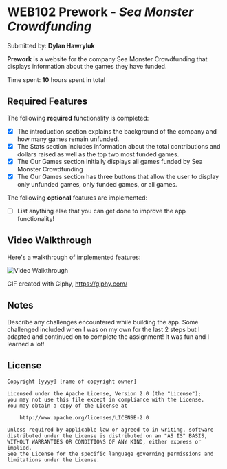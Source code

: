 # WEB102 Prework - *Sea Monster Crowdfunding*

Submitted by: **Dylan Hawryluk**

**Prework** is a website for the company Sea Monster Crowdfunding that displays information about the games they have funded.

Time spent: **10** hours spent in total

## Required Features

The following **required** functionality is completed:

* [x] The introduction section explains the background of the company and how many games remain unfunded.
* [x] The Stats section includes information about the total contributions and dollars raised as well as the top two most funded games.
* [x] The Our Games section initially displays all games funded by Sea Monster Crowdfunding
* [x] The Our Games section has three buttons that allow the user to display only unfunded games, only funded games, or all games.

The following **optional** features are implemented:

* [ ] List anything else that you can get done to improve the app functionality!

## Video Walkthrough

Here's a walkthrough of implemented features:

<img src='https://media.giphy.com/media/v1.Y2lkPTc5MGI3NjExaXBsNjkzdnlpZzYxaHFuZ2lvZG0zaWRsanp6dzkyM2FrczVwOGxneCZlcD12MV9pbnRlcm5hbF9naWZfYnlfaWQmY3Q9Zw/xJwdNf6Ks0eu8JPMlF/giphy.gif' title='Video Walkthrough' width='' alt='Video Walkthrough' />

<!-- Replace this with whatever GIF tool you used! -->
GIF created with Giphy, https://giphy.com/ 
<!-- Recommended tools:
[Kap](https://getkap.co/) for macOS
[ScreenToGif](https://www.screentogif.com/) for Windows
[peek](https://github.com/phw/peek) for Linux. -->

## Notes

Describe any challenges encountered while building the app.
Some challenged included when I was on my own for the last 2 steps but I adapted and continued on to complete the assignment!
It was fun and I learned a lot!

## License

    Copyright [yyyy] [name of copyright owner]

    Licensed under the Apache License, Version 2.0 (the "License");
    you may not use this file except in compliance with the License.
    You may obtain a copy of the License at

        http://www.apache.org/licenses/LICENSE-2.0

    Unless required by applicable law or agreed to in writing, software
    distributed under the License is distributed on an "AS IS" BASIS,
    WITHOUT WARRANTIES OR CONDITIONS OF ANY KIND, either express or implied.
    See the License for the specific language governing permissions and
    limitations under the License.
